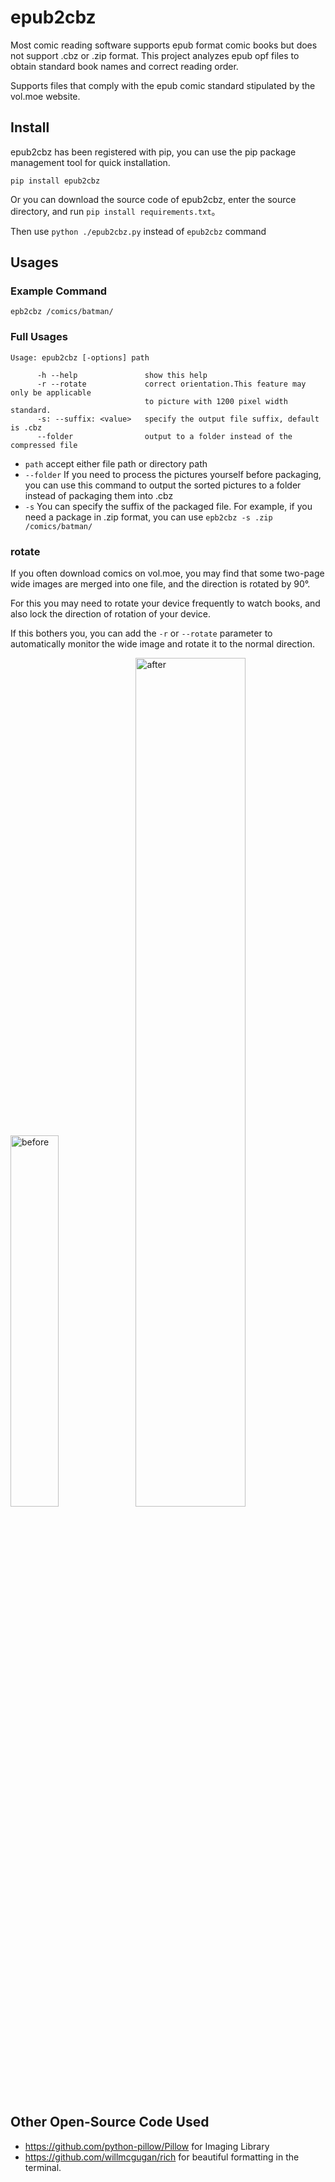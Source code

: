 # epub2cbz

Most comic reading software supports epub format comic books but does not support .cbz or .zip format. This project analyzes epub opf files to obtain standard book names and correct reading order.

Supports files that comply with the epub comic standard stipulated by the vol.moe website.

## Install

epub2cbz has been registered with pip, you can use the pip package management tool for quick installation.

```shell
pip install epub2cbz
```

Or you can download the source code of epub2cbz, enter the source directory, and run `pip install requirements.txt`。

Then use `python ./epub2cbz.py` instead of `epub2cbz` command

## Usages

### Example Command

```shell
epb2cbz /comics/batman/
```

### Full Usages

```console
Usage: epub2cbz [-options] path

      -h --help               show this help
      -r --rotate             correct orientation.This feature may only be applicable 
                              to picture with 1200 pixel width standard.
      -s: --suffix: <value>   specify the output file suffix, default is .cbz
      --folder                output to a folder instead of the compressed file
```

- `path` accept either file path or directory path
- `--folder`
  If you need to process the pictures yourself before packaging, you can use this command to output the sorted pictures to a folder instead of packaging them into .cbz
- `-s`
  You can specify the suffix of the packaged file. For example, if you need a package in .zip format, you can use `epb2cbz -s .zip /comics/batman/`

### rotate

If you often download comics on vol.moe, you may find that some two-page wide images are merged into one file, and the direction is rotated by 90°.

For this you may need to rotate your device frequently to watch books, and also lock the direction of rotation of your device.

If this bothers you, you can add the `-r` or `--rotate` parameter to automatically monitor the wide image and rotate it to the normal direction.

<img src="/Users/zuozhi/workspase/python/epub2cbz/doc/before.png" alt="before" style="width:39%;" />

<img src="/Users/zuozhi/workspase/python/epub2cbz/doc/after.png" alt="after" style="width:59%;" />

## Other Open-Source Code Used

- https://github.com/python-pillow/Pillow for Imaging Library
- https://github.com/willmcgugan/rich for beautiful formatting in the terminal.
